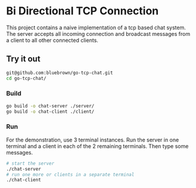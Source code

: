 # Bi Directional TCP Connection

This project contains a naive implementation of a tcp based chat system. The server accepts all incoming connection and broadcast messages from a client to all other connected clients.

## Try it out

```bash
git@github.com:bluebrown/go-tcp-chat.git
cd go-tcp-chat/
```

### Build

```bash
go build -o chat-server ./server/
go build -o chat-client ./client/
```

### Run

For the demonstration, use 3 terminal instances. Run the server in one terminal and a client in each of the 2 remaining terminals. Then type some messages.

```bash
# start the server
./chat-server
# run one more or clients in a separate terminal
./chat-client
```
